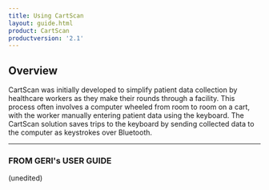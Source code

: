 ```yaml
---
title: Using CartScan
layout: guide.html
product: CartScan
productversion: '2.1'
---
```


## Overview

CartScan was initially developed to simplify patient data collection by healthcare workers as they make their rounds through a facility. This process often involves a computer wheeled from room to room on a cart, with the worker manually entering patient data using the keyboard. The CartScan solution saves trips to the keyboard by sending collected data to the computer as keystrokes over Bluetooth. 

-----

### FROM GERI's USER GUIDE
(unedited)
<!-- 
To use CartScan:
??? This section was updated based on Miriam’s comments in the PDF she sent. Please review this entire section as I don’t have the apps or a mobile computer.
On the target PC, launch the CartScan PC Wedge business application that will receive data acquired from the mobile device and place the cursor in the appropriate field.

NOTE The receiving app must remain in the foreground.

On the mobile computer, launch the CartScan application.
Using the mobile computer, scan the barcode in the user interface on the target PC to establish connectivity to the PC.
On the mobile computer, check the CartScan user interface to confirm the Bluetooth connection was established.
Launch the Line of Business application ???which app is this?. Place the cursor in the target input field to which scanned data should be populated.
On the mobile computer, select the profile to be used for the scanning work flow.
Scan the desired work flow barcode(s) using the mobile device. The data scanned by the mobile computer displays in the scan data field.

NOTE The fact that the data displays does not mean the data was received by the PC. ???not sure what this means
On the target PC always confirm that the scan data was received and that it populated as desired into the target input field. If the cursor was moved or another application appeared in the foreground of the PC, the data does not populate into the intended field on the line of business application.

Acquired data is sent as keystrokes to the PC. The scanned data displays (in Scanned Data field of the application) on the device. A blue check mark indicates successful transmission of the data to the PC.
???Comment from Miriam: Based on the handshake implementation and what is displayed on the UI,

the documentation should call out what the user should look for in terms of confirmation that the data was transmitted and received at the connected PC...need to know what this will be.

NOTE The user should always validate that the data was delivered and populated into the intended input field on the PC. .

Figure 11    Successful Scan

To continue scanning data, repeat Step 5 through Step 8. Before scanning, confirm that the mobile computer is still connected via Bluetooth to the target PC. If the mobile computer goes out of range of the PC or loses connection due to a timeout, a message displays indicating that the mobile device is disconnected from the PC.

NOTE The disconnect message may not appear immediately.

Figure 12    Device is Disconnected from PC

If a barcode is scanned without an active connection to the PC, an alert dialog displays and data is not sent. A red “x” indicates the failure. However, scanned data is displayed in the Scanned Data field of the application.
Figure 13    Device Connection Error

While running, CartScan PC Wedge is available in the system tray. The system administrator can enable and disable CartScan (disconnecting the device from the PC), display the pairing barcode to connect (or reconnect) with a device, view the app version and Bluetooth MAC address, and exit the app (and stop the service).
Figure 14    CartScan PC Wedge System Tray

BT Mac - displays the Bluetooth Mac address of the PC.
Pairing Barcode - displays the CartScan UI and instructions for pairing and/or connection.
Enable/Disable CartScan - starts/stops the CartScan PC Wedge service. When disabled, the CartScan icon turns red.
Disconnect From Device - drops the Bluetooth connection with the device.



Exit CartScan - exits the CartScan PC Wedge application. To re-launch, double-click the CartScanPCwedge.exe icon.
About - shows CartScan PC Wedge version information.


Re-Establish the Bluetooth Connection
To re-establish the Bluetooth connection:
On the PC, select the CartScan PC Wedge icon on the system tray.
Select Pairing Barcode to display the barcode and pairing instructions.
Follow the instructions to connect the device, displayed below the barcode.
Figure 15    Re-Establish Bluetooth Connection from System Tray
 -->

